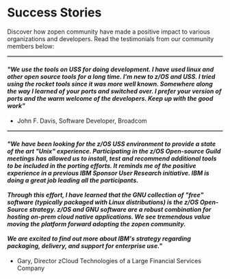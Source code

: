 # Success Stories

Discover how zopen community have made a positive impact to various organizations and developers. Read the testimonials from our community members below:

<hr style="height: 3px; background-color: grey;">

<h4><i>"We use the tools on USS for doing development. I have used linux and other open source tools for a long time.  I'm new to z/OS and USS.  I tried using the rocket tools since it was more well known.  Somewhere along the way I learned of your ports and switched over.  I prefer your version of ports and the warm welcome of the developers. Keep up with the good work"</i></h4>
 

 - John F. Davis, Software Developer, Broadcom

<hr style="height: 3px; background-color: grey;">

<h4><i>
  "We have been looking for the z/OS USS environment to provide a state of the art "Unix" experience. Participating in the z/OS Open-source Guild meetings has allowed us to install, test and recommend additional tools to be included in the porting efforts. It reminds me of the positive experience in a previous IBM Sponsor User Research initiative. IBM is doing a great job leading all the participants.<br/><br/>
Through this effort, I have learned that the GNU collection of "free" software (typically packaged with Linux distributions) is the z/OS Open-Source strategy. z/OS and GNU software are a robust combination for hosting on-prem cloud native applications. <b>We see tremendous value moving the platform forward adopting the zopen community.</b><br/><br/>
We are excited to find out more about IBM's strategy regarding packaging, delivery, and support for enterprise use."
</i></h4>

 - Gary, Director zCloud Technologies of a Large Financial Services Company

